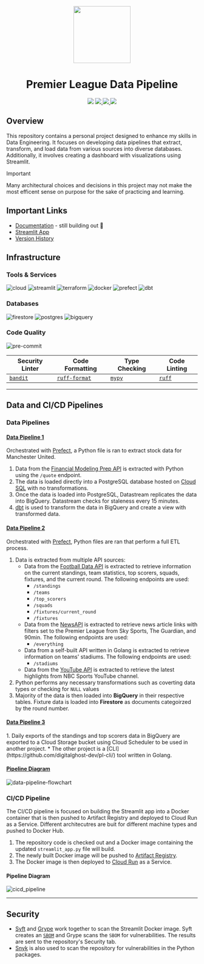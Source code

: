 <p align="center">
<img height="150" width="150" src="https://cdn.simpleicons.org/premierleague/gray"/>
</p>

<h1 align="center">Premier League Data Pipeline</h1>

<p align="center">
    <img src="https://img.shields.io/github/actions/workflow/status/digitalghost-dev/premier-league/ci_streamlit.yaml?style=flat-square&logo=github&label=CI%2FCD"/>
    <a href="https://github.com/digitalghost-dev/premier-league/blob/main/CHANGELOG.md">
        <img src="https://img.shields.io/badge/Dashboard_Version-2.17.0-FF4B4B?style=flat-square&logo=streamlit"/>
    </a>
    <a href="https://hub.docker.com/repository/docker/digitalghostdev/premier-league/general"> 
        <img src="https://img.shields.io/docker/image-size/digitalghostdev/premier-league/2.17.0?style=flat-square&logo=docker&label=Image%20Size&color=0DB7ED"/>
    </a>
    <img src="https://img.shields.io/github/repo-size/digitalghost-dev/premier-league?style=flat-square&label=Repo%20Size&color=DEA584">
</p>


## Overview
This repository contains a personal project designed to enhance my skills in Data Engineering. It focuses on developing data pipelines that extract, transform, and load data from various sources into diverse databases. Additionally, it involves creating a dashboard with visualizations using Streamlit.

> [!IMPORTANT]
> Many architectural choices and decisions in this project may not make the most efficent sense on purpose for the sake of practicing and learning.

## Important Links

* [Documentation](https://docs.digitalghost.dev/) - still building out 🔨
* [Streamlit App](https://streamlit.digitalghost.dev/)
* [Version History](https://github.com/digitalghost-dev/premier-league/blob/main/CHANGELOG.md)

## Infrastructure
### Tools & Services
![cloud](https://img.shields.io/badge/Google_Cloud-4285F4?style=flat-square&logo=googlecloud&logoColor=white) ![streamlit](https://img.shields.io/badge/Streamlit-FF4B4B?style=flat-square&logo=streamlit&logoColor=white) ![terraform](https://img.shields.io/badge/Terraform-844FBA?style=flat-square&logo=terraform&logoColor=white) ![docker](https://img.shields.io/badge/Docker-2496ED?style=flat-square&logo=docker&logoColor=white) ![prefect](https://img.shields.io/badge/-Prefect-070E10?style=flat-square&logo=prefect) ![dbt](https://img.shields.io/badge/dbt-FF694B?style=flat-square&logo=dbt&logoColor=white)

### Databases
![firestore](https://img.shields.io/badge/Firestore-FFCA28?style=flat-square&logo=firebase&logoColor=white) ![postgres](https://img.shields.io/badge/PostgreSQL-4169E1?style=flat-square&logo=postgresql&logoColor=white) ![bigquery](https://img.shields.io/badge/BigQuery-669DF6?style=flat-square&logo=googlebigquery&logoColor=white)

### Code Quality
![pre-commit](https://img.shields.io/badge/pre--commit-FAB040?style=flat-square&logo=pre-commit&logoColor=white)

| Security Linter | Code Formatting | Type Checking | Code Linting |
| --- | --- | --- | --- |
| [`bandit`](https://github.com/PyCQA/bandit) | [`ruff-format`](https://github.com/astral-sh/ruff) | [`mypy`](https://github.com/python/mypy) | [`ruff`](https://github.com/astral-sh/ruff) |

---

## Data and CI/CD Pipelines
### Data Pipelines

<h4><u>Data Pipeline 1</u></h4>

Orchestrated with [Prefect](https://www.prefect.io), a Python file is ran to extract stock data for Manchester United.

1. Data from the [Financial Modeling Prep API](https://site.financialmodelingprep.com) is extracted with Python using the `/quote` endpoint.
2. The data is loaded directly into a PostgreSQL database hosted on [Cloud SQL](https://cloud.google.com/sql?hl=en) with no transformations.
3. Once the data is loaded into PostgreSQL, Datastream replicates the data into BigQuery. Datastream checks for staleness every 15 minutes.
4. [dbt](https://getdbt.com) is used to transform the data in BigQuery and create a view with transformed data.

<h4><u>Data Pipeline 2</u></h4>

Orchestrated with [Prefect](https://www.prefect.io), Python files are ran that perform a full ETL process.

1. Data is extracted from multiple API sources:
    * Data from the [Football Data API](https://www.football-data.org/) is extracted to retrieve information on the current standings, team statistics, top scorers, squads, fixtures, and the current round. The following endpoints are used:
        * `/standings`
        * `/teams`
        * `/top_scorers`
        * `/squads`
        * `/fixtures/current_round`
        * `/fixtures`
    * Data from the [NewsAPI](https://newsapi.org) is extracted to retrieve news article links with filters set to the Premier League from Sky Sports, The Guardian, and 90min. The following endpoints are used:
        * `/everything`
    * Data from a self-built API written in Golang is extracted to retrieve information on teams' stadiums. The following endpoints are used:
        * `/stadiums`
    * Data from the [YouTube API](https://developers.google.com/youtube/v3) is extracted to retrieve the latest highlights from NBC Sports YouTube channel.
2. Python performs any necessary transformations such as coverting data types or checking for `NULL` values
3. Majority of the data is then loaded into **BigQuery** in their respective tables. Fixture data is loaded into **Firestore** as documents categoirzed by the round number.

<h4><u>Data Pipeline 3</u></h4>
1. Daily exports of the standings and top scorers data in BigQuery are exported to a Cloud Storage bucket using Cloud Scheduler to be used in another project.
    * The other project is a [CLI](https://github.com/digitalghost-dev/pl-cli/) tool written in Golang.

<h4><u>Pipeline Diagram</u></h4>

![data-pipeline-flowchart](https://storage.googleapis.com/premier_league_bucket/flowcharts/data_pipelines_flowchart.png)

### CI/CD Pipeline
The CI/CD pipeline is focused on building the Streamlit app into a Docker container that is then pushed to Artifact Registry and deployed to Cloud Run as a Service. Different architecutres are buit for different machine types and pushed to Docker Hub.

1. The repository code is checked out and a Docker image containing the updated `streamlit_app.py` file will build.
2. The newly built Docker image will be pushed to [Artifact Registry](https://cloud.google.com/artifact-registry).
3. The Docker image is then deployed to [Cloud Run](https://cloud.google.com/run/docs/overview/what-is-cloud-run) as a Service.

#### Pipeline Diagram
![cicd_pipeline](https://storage.googleapis.com/premier_league_bucket/flowcharts/cicd_pipeline_flowchart.png)

---

## Security
* [Syft](https://github.com/anchore/syft) and [Grype](https://github.com/anchore/grype) work together to scan the Streamlit Docker image. Syft creates an [`SBOM`](https://www.linuxfoundation.org/blog/blog/what-is-an-sbom) and Grype scans the `SBOM` for vulnerabilities. The results are sent to the repository's Security tab.
* [Snyk](https://github.com/snyk/actions/tree/master/python-3.10) is also used to scan the repository for vulnerabilities in the Python packages.